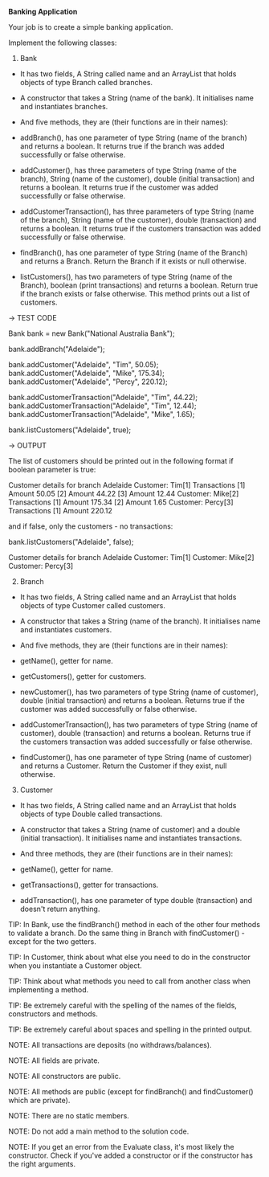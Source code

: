 **Banking Application**

Your job is to create a simple banking application.

Implement the following classes:

1. Bank

- It has two fields, A String called name and an ArrayList that holds objects of type Branch called branches.

- A constructor that takes a String (name of the bank). It initialises name and instantiates branches.

- And five methods, they are (their functions are in their names):

- addBranch(), has one parameter of type String (name of the branch) and returns a boolean. It returns true if the branch was added successfully or false otherwise.

- addCustomer(), has three parameters of type String (name of the branch), String (name of the customer), double (initial transaction) and returns a boolean. It returns true if the customer was added successfully or false otherwise.

- addCustomerTransaction(), has three parameters of type String (name of the branch), String (name of the customer), double (transaction) and returns a boolean. It returns true if the customers transaction was added successfully or false otherwise.

- findBranch(), has one parameter of type String (name of the Branch) and returns a Branch. Return the Branch if it exists or null otherwise.

- listCustomers(), has two parameters of type String (name of the Branch), boolean (print transactions) and returns a boolean. Return true if the branch exists or false otherwise. This method prints out a list of customers.

→ TEST CODE

Bank bank = new Bank("National Australia Bank");

bank.addBranch("Adelaide");

bank.addCustomer("Adelaide", "Tim", 50.05);
bank.addCustomer("Adelaide", "Mike", 175.34);
bank.addCustomer("Adelaide", "Percy", 220.12);

bank.addCustomerTransaction("Adelaide", "Tim", 44.22);
bank.addCustomerTransaction("Adelaide", "Tim", 12.44);
bank.addCustomerTransaction("Adelaide", "Mike", 1.65);

bank.listCustomers("Adelaide", true);

→ OUTPUT

The list of customers should be printed out in the following format if boolean parameter is true:

Customer details for branch Adelaide
Customer: Tim[1]
Transactions
[1]  Amount 50.05
[2]  Amount 44.22
[3]  Amount 12.44
Customer: Mike[2]
Transactions
[1]  Amount 175.34
[2]  Amount 1.65
Customer: Percy[3]
Transactions
[1]  Amount 220.12

and if false, only the customers - no transactions:

bank.listCustomers("Adelaide", false);

Customer details for branch Adelaide
Customer: Tim[1]
Customer: Mike[2]
Customer: Percy[3]

2. Branch

- It has two fields, A String called name and an ArrayList that holds objects of type Customer called customers.

- A constructor that takes a String (name of the branch). It initialises name and instantiates customers.

- And five methods, they are (their functions are in their names):

- getName(), getter for name.

- getCustomers(), getter for customers.

- newCustomer(), has two parameters of type String (name of customer), double (initial transaction) and returns a boolean. Returns true if the customer was added successfully or false otherwise.

- addCustomerTransaction(), has two parameters of type String (name of customer), double (transaction) and returns a boolean. Returns true if the customers transaction was added successfully or false otherwise.

- findCustomer(), has one parameter of type String (name of customer) and returns a Customer. Return the Customer if they exist, null otherwise.

3. Customer

- It has two fields, A String called name and an ArrayList that holds objects of type Double called transactions.

- A constructor that takes a String (name of customer) and a double (initial transaction). It initialises name and instantiates transactions.

- And three methods, they are (their functions are in their names):

- getName(), getter for name.

- getTransactions(), getter for transactions.

- addTransaction(), has one parameter of type double (transaction) and doesn't return anything.

TIP: In Bank, use the findBranch() method in each of the other four methods to validate a branch. Do the same thing in Branch with findCustomer() - except for the two getters.

TIP: In Customer, think about what else you need to do in the constructor when you instantiate a Customer object.

TIP: Think about what methods you need to call from another class when implementing a method.

TIP: Be extremely careful with the spelling of the names of the fields, constructors and methods.

TIP: Be extremely careful about spaces and spelling in the printed output.

NOTE: All transactions are deposits (no withdraws/balances).

NOTE: All fields are private.

NOTE: All constructors are public.

NOTE: All methods are public (except for findBranch() and findCustomer() which are private).

NOTE: There are no static members.

NOTE: Do not add a main method to the solution code.

NOTE: If you get an error from the Evaluate class, it's most likely the constructor. 
Check if you've added a constructor or if the constructor has the right arguments.
    